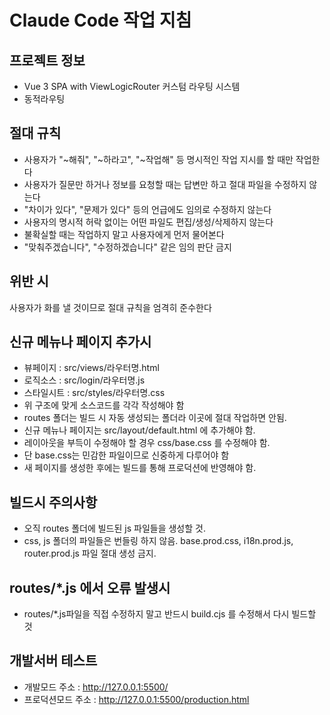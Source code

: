 # Claude Code 작업 지침

## 프로젝트 정보
- Vue 3 SPA with ViewLogicRouter 커스텀 라우팅 시스템
- 동적라우팅

## 절대 규칙
  - 사용자가 "~해줘", "~하라고", "~작업해" 등 명시적인 작업 지시를 할 때만 작업한다
  - 사용자가 질문만 하거나 정보를 요청할 때는 답변만 하고 절대 파일을 수정하지 않는다
  - "차이가 있다", "문제가 있다" 등의 언급에도 임의로 수정하지 않는다
  - 사용자의 명시적 허락 없이는 어떤 파일도 편집/생성/삭제하지 않는다
  - 불확실할 때는 작업하지 말고 사용자에게 먼저 물어본다
  - "맞춰주겠습니다", "수정하겠습니다" 같은 임의 판단 금지

## 위반 시
사용자가 화를 낼 것이므로 절대 규칙을 엄격히 준수한다

## 신규 메뉴나 페이지 추가시
  - 뷰페이지 : src/views/라우터명.html
  - 로직소스 : src/login/라우터명.js
  - 스타일시트 : src/styles/라우터명.css
  - 위 구조에 맞게 소스코드를 각각 작성해야 함
  - routes 폴더는 빌드 시 자동 생성되는 폴더라 이곳에 절대 작업하면 안됨.
  - 신규 메뉴나 페이지는 src/layout/default.html 에 추가해야 함.
  - 레이아웃을 부득이 수정해야 할 경우 css/base.css 를 수정해야 함.
  - 단 base.css는 민감한 파일이므로 신중하게 다루어야 함
  - 새 페이지를 생성한 후에는 빌드를 통해 프로덕션에 반영해야 함.

## 빌드시 주의사항
  - 오직 routes 폴더에 빌드된 js 파일들을 생성할 것.
  - css, js 폴더의 파일들은 번들링 하지 않음. base.prod.css, i18n.prod.js, router.prod.js 파일 절대 생성 금지.

## routes/*.js 에서 오류 발생시
  - routes/*.js파일을 직접 수정하지 말고 반드시 build.cjs 를 수정해서 다시 빌드할 것

## 개발서버 테스트
  - 개발모드 주소 : http://127.0.0.1:5500/
  - 프로덕션모드 주소 : http://127.0.0.1:5500/production.html